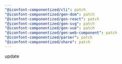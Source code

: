 ```yaml
---
"@iconfont-componentized/cli": patch
"@iconfont-componentized/gen-dom": patch
"@iconfont-componentized/gen-react": patch
"@iconfont-componentized/gen-svg": patch
"@iconfont-componentized/gen-vue": patch
"@iconfont-componentized/gen-web-component": patch
"@iconfont-componentized/parser": patch
"@iconfont-componentized/share": patch
---
```


update

